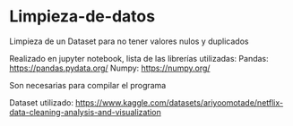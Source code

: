 # Limpieza-de-datos
Limpieza de un Dataset para no tener valores nulos y duplicados

Realizado en jupyter notebook, lista de las librerías utilizadas: Pandas: https://pandas.pydata.org/ Numpy: https://numpy.org/

Son necesarias para compilar el programa

Dataset utilizado: https://www.kaggle.com/datasets/ariyoomotade/netflix-data-cleaning-analysis-and-visualization
